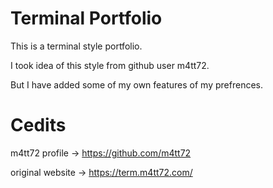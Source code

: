 # Terminal Portfolio

This is a terminal style portfolio.

I took idea of this style from github user m4tt72.

But I have added some of my own features of my prefrences.

# Cedits

m4tt72 profile -> https://github.com/m4tt72

original website -> https://term.m4tt72.com/
